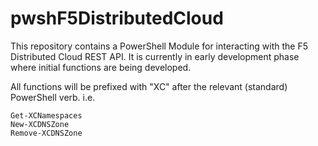 # pwshF5DistributedCloud

This repository contains a PowerShell Module for interacting with the F5 Distributed Cloud REST API. It is currently in early development phase where initial functions are being developed.


All functions will be prefixed with "XC" after the relevant (standard) PowerShell verb. i.e.

`Get-XCNamespaces`  
`New-XCDNSZone`  
`Remove-XCDNSZone`
